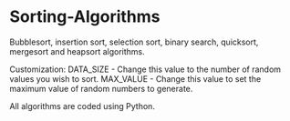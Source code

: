 # Sorting-Algorithms

Bubblesort, insertion sort, selection sort, binary search, quicksort, mergesort and heapsort algorithms.

Customization:
DATA_SIZE - Change this value to the number of random values you wish to sort.
MAX_VALUE - Change this value to set the maximum value of random numbers to generate.

All algorithms are coded using Python.

